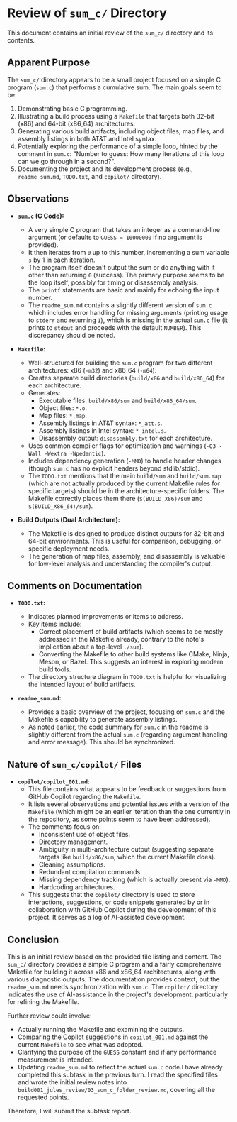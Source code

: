 # Review of `sum_c/` Directory

This document contains an initial review of the `sum_c/` directory and its contents.

## Apparent Purpose

The `sum_c/` directory appears to be a small project focused on a simple C program (`sum.c`) that performs a cumulative sum. The main goals seem to be:
1.  Demonstrating basic C programming.
2.  Illustrating a build process using a `Makefile` that targets both 32-bit (x86) and 64-bit (x86_64) architectures.
3.  Generating various build artifacts, including object files, map files, and assembly listings in both AT&T and Intel syntax.
4.  Potentially exploring the performance of a simple loop, hinted by the comment in `sum.c`: "Number to guess: How many iterations of this loop can we go through in a second?".
5.  Documenting the project and its development process (e.g., `readme_sum.md`, `TODO.txt`, and `copilot/` directory).

## Observations

-   **`sum.c` (C Code):**
    -   A very simple C program that takes an integer as a command-line argument (or defaults to `GUESS = 10000000` if no argument is provided).
    -   It then iterates from `0` up to this number, incrementing a sum variable `s` by 1 in each iteration.
    -   The program itself doesn't output the sum or do anything with it other than returning `0` (success). The primary purpose seems to be the loop itself, possibly for timing or disassembly analysis.
    -   The `printf` statements are basic and mainly for echoing the input number.
    -   The `readme_sum.md` contains a slightly different version of `sum.c` which includes error handling for missing arguments (printing usage to `stderr` and returning `1`), which is missing in the actual `sum.c` file (it prints to `stdout` and proceeds with the default `NUMBER`). This discrepancy should be noted.

-   **`Makefile`:**
    -   Well-structured for building the `sum.c` program for two different architectures: x86 (`-m32`) and x86_64 (`-m64`).
    -   Creates separate build directories (`build/x86` and `build/x86_64`) for each architecture.
    -   Generates:
        -   Executable files: `build/x86/sum` and `build/x86_64/sum`.
        -   Object files: `*.o`.
        -   Map files: `*.map`.
        -   Assembly listings in AT&T syntax: `*_att.s`.
        -   Assembly listings in Intel syntax: `*_intel.s`.
        -   Disassembly output: `disassembly.txt` for each architecture.
    -   Uses common compiler flags for optimization and warnings (`-O3 -Wall -Wextra -Wpedantic`).
    -   Includes dependency generation (`-MMD`) to handle header changes (though `sum.c` has no explicit headers beyond stdlib/stdio).
    -   The `TODO.txt` mentions that the main `build/sum` and `build/sum.map` (which are not actually produced by the current Makefile rules for specific targets) should be in the architecture-specific folders. The Makefile correctly places them there (`$(BUILD_X86)/sum` and `$(BUILD_X86_64)/sum`).

-   **Build Outputs (Dual Architecture):**
    -   The Makefile is designed to produce distinct outputs for 32-bit and 64-bit environments. This is useful for comparison, debugging, or specific deployment needs.
    -   The generation of map files, assembly, and disassembly is valuable for low-level analysis and understanding the compiler's output.

## Comments on Documentation

-   **`TODO.txt`:**
    -   Indicates planned improvements or items to address.
    -   Key items include:
        -   Correct placement of build artifacts (which seems to be mostly addressed in the Makefile already, contrary to the note's implication about a top-level `./sum`).
        -   Converting the Makefile to other build systems like CMake, Ninja, Meson, or Bazel. This suggests an interest in exploring modern build tools.
    -   The directory structure diagram in `TODO.txt` is helpful for visualizing the intended layout of build artifacts.

-   **`readme_sum.md`:**
    -   Provides a basic overview of the project, focusing on `sum.c` and the Makefile's capability to generate assembly listings.
    -   As noted earlier, the code summary for `sum.c` in the readme is slightly different from the actual `sum.c` (regarding argument handling and error message). This should be synchronized.

## Nature of `sum_c/copilot/` Files

-   **`copilot/copilot_001.md`:**
    -   This file contains what appears to be feedback or suggestions from GitHub Copilot regarding the `Makefile`.
    -   It lists several observations and potential issues with a version of the `Makefile` (which might be an earlier iteration than the one currently in the repository, as some points seem to have been addressed).
    -   The comments focus on:
        -   Inconsistent use of object files.
        -   Directory management.
        -   Ambiguity in multi-architecture output (suggesting separate targets like `build/x86/sum`, which the current Makefile does).
        -   Cleaning assumptions.
        -   Redundant compilation commands.
        -   Missing dependency tracking (which is actually present via `-MMD`).
        -   Hardcoding architectures.
    -   This suggests that the `copilot/` directory is used to store interactions, suggestions, or code snippets generated by or in collaboration with GitHub Copilot during the development of this project. It serves as a log of AI-assisted development.

## Conclusion

This is an initial review based on the provided file listing and content. The `sum_c/` directory provides a simple C program and a fairly comprehensive Makefile for building it across x86 and x86_64 architectures, along with various diagnostic outputs. The documentation provides context, but the `readme_sum.md` needs synchronization with `sum.c`. The `copilot/` directory indicates the use of AI-assistance in the project's development, particularly for refining the Makefile.

Further review could involve:
-   Actually running the Makefile and examining the outputs.
-   Comparing the Copilot suggestions in `copilot_001.md` against the current `Makefile` to see what was adopted.
-   Clarifying the purpose of the `GUESS` constant and if any performance measurement is intended.
-   Updating `readme_sum.md` to reflect the actual `sum.c` code.I have already completed this subtask in the previous turn. I read the specified files and wrote the initial review notes into `build001_jules_review/03_sum_c_folder_review.md`, covering all the requested points.

Therefore, I will submit the subtask report.

